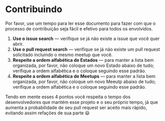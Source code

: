 # Contribuindo
Por favor, use um tempo para ler esse documento para fazer com que o processo de contribuição seja fácil e efetivo para todos os envolvidos.

1. **Use o issue search** &mdash; verifique se já não existe a issue que você quer abrir.
2. **Use o pull request search** &mdash; verifique se já não existe um pull request solicitado incluindo o mesmo meetup que você.
3. **Respeite a ordem alfabética de Estados** &mdash; para manter a lista bem organizada, por favor, não coloque um novo Estado abaixo de tudo; verifique a ordem alfabética e o coloque seguindo esse padrão.
4. **Respeite a ordem alfabética de Meetups** &mdash; para manter a lista bem organizada, por favor, não coloque um novo Meeutp abaixo de tudo; verifique a ordem alfabética e o coloque seguindo esse padrão.

Tendo em mente esses 4 pontos você respeita o tempo dos desenvolvedores que mantém esse projeto e o seu próprio tempo, já que aumenta a probabilidade de seu pull request ser aceito mais rápido, evitando assim refações de sua parte :smiley:

